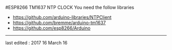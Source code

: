 #ESP8266 TM1637 NTP CLOCK
You need the follow libraries
- https://github.com/arduino-libraries/NTPClient
- https://github.com/bremme/arduino-tm1637
- https://github.com/esp8266/Arduino
---
last edited : 2017 16 March 16 
